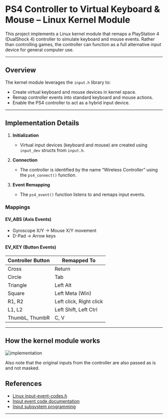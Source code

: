 # PS4 Controller to Virtual Keyboard & Mouse – Linux Kernel Module

This project implements a Linux kernel module that remaps a PlayStation 4 (DualShock 4) controller to simulate keyboard and mouse events. Rather than controlling games, the controller can function as a full alternative input device for general computer use.

---

## Overview

The kernel module leverages the `input.h` library to:

- Create virtual keyboard and mouse devices in kernel space.
- Remap controller events into standard keyboard and mouse actions.
- Enable the PS4 controller to act as a hybrid input device.

---

## Implementation Details

1. **Initialization**
   - Virtual input devices (keyboard and mouse) are created using `input_dev` structs from `input.h`.
   
2. **Connection**
   - The controller is identified by the name “Wireless Controller” using the `ps4_connect()` function.
   
3. **Event Remapping**
   - The `ps4_event()` function listens to and remaps input events.

### Mappings

#### EV_ABS (Axis Events)
- Gyroscope X/Y → Mouse X/Y movement
- D-Pad → Arrow keys

#### EV_KEY (Button Events)
| Controller Button | Remapped To       |
|-------------------|-------------------|
| Cross             | Return            |
| Circle            | Tab               |
| Triangle          | Left Alt          |
| Square            | Left Meta (Win)   |
| R1, R2            | Left click, Right click |
| L1, L2            | Left Shift, Left Ctrl |
| ThumbL, ThumbR    | C, V              |

---

## How the kernel module works

![implementation](https://github.com/user-attachments/assets/a5bc0650-9ca2-4dfb-b9a6-1ea0283ea25a)

Also note that the original inputs from the controller are also passed as is and not masked.


## References

- [Linux input-event-codes.h](https://github.com/torvalds/linux/blob/master/include/uapi/linux/input-event-codes.h)
- [Input event code documentation](https://docs.kernel.org/input/event-codes.html)
- [Input subsystem programming](https://docs.kernel.org/input/input-programming.html)

---

